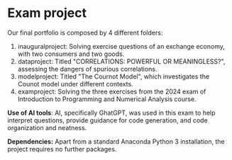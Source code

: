 # Exam project

Our final portfolio is composed by 4 different folders: 

1. inauguralproject: Solving exercise questions of an exchange economy, with two consumers and two goods.
2. dataproject: Titled "CORRELATIONS: POWERFUL OR MEANINGLESS?", assessing the dangers of spurious correlations. 
3. modelproject: Titled "The Cournot Model", which investigates the Counot model under different contexts.
4. examproject:  Solving the three exercises from the 2024 exam of Introduction to Programming and Numerical Analysis course. 

**Use of AI tools**: AI, specifically GhatGPT, was used in this exam to help interpret questions, provide guidance for code generation, and code organization and neatness.

**Dependencies:** Apart from a standard Anaconda Python 3 installation, the project requires no further packages.